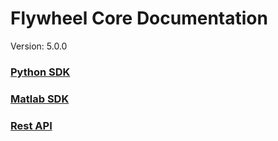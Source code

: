 # Flywheel Core Documentation
Version: 5.0.0

### [Python SDK](python/)

### [Matlab SDK](matlab/)

### [Rest API](swagger/index.html)

